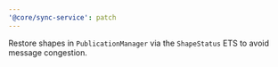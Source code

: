 ```yaml
---
'@core/sync-service': patch
---
```


Restore shapes in `PublicationManager` via the `ShapeStatus` ETS to avoid message congestion.
